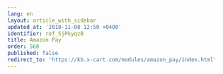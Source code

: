 ```yaml
---
lang: en
layout: article_with_sidebar
updated_at: '2018-11-08 12:50 +0400'
identifier: ref_5jPkyqzB
title: Amazon Pay
order: 560
published: false
redirect_to: 'https://kb.x-cart.com/modules/amazon_pay/index.html'
---
```

